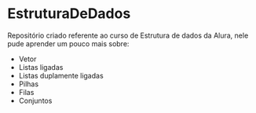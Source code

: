 # EstruturaDeDados
Repositório criado referente ao curso de Estrutura de dados da Alura, nele pude aprender um pouco mais sobre:
* Vetor
* Listas ligadas
* Listas duplamente ligadas
* Pilhas
* Filas
* Conjuntos
